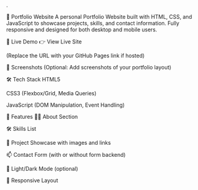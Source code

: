 .

📁 Portfolio Website
A personal Portfolio Website built with HTML, CSS, and JavaScript to showcase projects, skills, and contact information. Fully responsive and designed for both desktop and mobile users.

🚀 Live Demo
👉 View Live Site

(Replace the URL with your GitHub Pages link if hosted)

📸 Screenshots
(Optional: Add screenshots of your portfolio layout)

🛠️ Tech Stack
HTML5

CSS3 (Flexbox/Grid, Media Queries)

JavaScript (DOM Manipulation, Event Handling)

🎯 Features
🧑‍💼 About Section

🛠️ Skills List

📂 Project Showcase with images and links

📫 Contact Form (with or without form backend)

🌙 Light/Dark Mode (optional)

🔁 Responsive Layout

